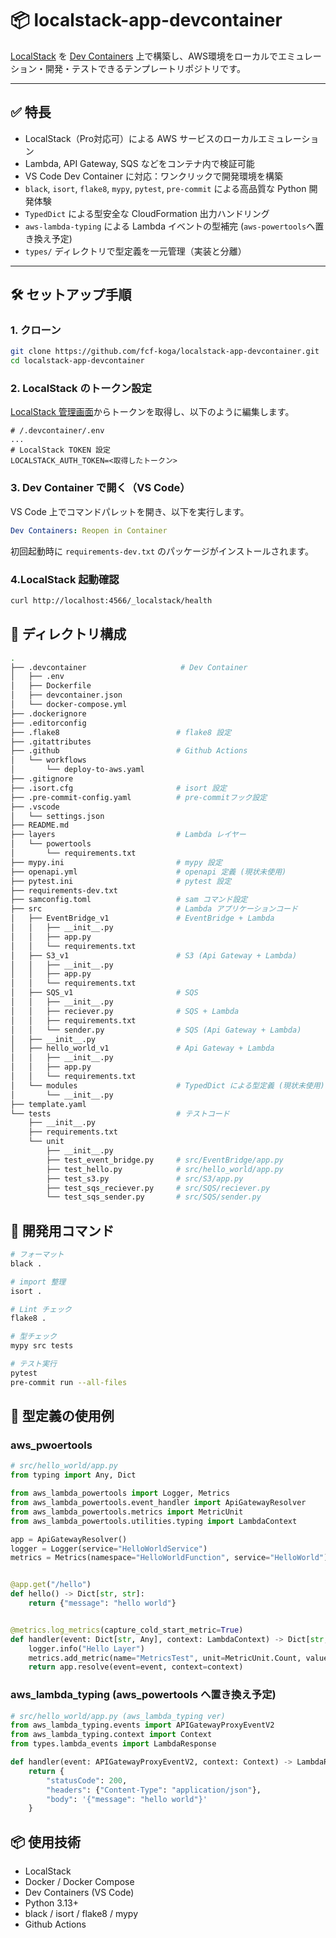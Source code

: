 # 📦 localstack-app-devcontainer

[LocalStack](https://github.com/localstack/localstack) を [Dev Containers](https://containers.dev/) 上で構築し、AWS環境をローカルでエミュレーション・開発・テストできるテンプレートリポジトリです。

---

## ✅ 特長

- LocalStack（Pro対応可）による AWS サービスのローカルエミュレーション
- Lambda, API Gateway, SQS などをコンテナ内で検証可能
- VS Code Dev Container に対応：ワンクリックで開発環境を構築
- `black`, `isort`, `flake8`, `mypy`, `pytest`, `pre-commit` による高品質な Python 開発体験
- `TypedDict` による型安全な CloudFormation 出力ハンドリング
- `aws-lambda-typing` による Lambda イベントの型補完 (`aws-powertools`へ置き換え予定)
- `types/` ディレクトリで型定義を一元管理（実装と分離）

---

## 🛠️ セットアップ手順

### 1. クローン

```bash
git clone https://github.com/fcf-koga/localstack-app-devcontainer.git
cd localstack-app-devcontainer
```

### 2. LocalStack のトークン設定
[LocalStack 管理画面](https://app.localstack.cloud/settings/auth-tokens)からトークンを取得し、以下のように編集します。
```env
# /.devcontainer/.env
...
# LocalStack TOKEN 設定
LOCALSTACK_AUTH_TOKEN=<取得したトークン>
```

### 3. Dev Container で開く（VS Code）
VS Code 上でコマンドパレットを開き、以下を実行します。
```yaml
Dev Containers: Reopen in Container
```
初回起動時に `requirements-dev.txt` のパッケージがインストールされます。

### 4.LocalStack 起動確認
```bash
curl http://localhost:4566/_localstack/health
```

## 📁 ディレクトリ構成
```bash
.
├── .devcontainer                     # Dev Container
│   ├── .env
│   ├── Dockerfile
│   ├── devcontainer.json
│   └── docker-compose.yml
├── .dockerignore
├── .editorconfig
├── .flake8                          # flake8 設定
├── .gitattributes
├── .github                          # Github Actions
│   └── workflows
│       └── deploy-to-aws.yaml
├── .gitignore
├── .isort.cfg                       # isort 設定
├── .pre-commit-config.yaml          # pre-commitフック設定
├── .vscode
│   └── settings.json
├── README.md
├── layers                           # Lambda レイヤー
│   └── powertools
│       └── requirements.txt
├── mypy.ini                         # mypy 設定
├── openapi.yml                      # openapi 定義 (現状未使用)
├── pytest.ini                       # pytest 設定
├── requirements-dev.txt
├── samconfig.toml                   # sam コマンド設定
├── src                              # Lambda アプリケーションコード
│   ├── EventBridge_v1               # EventBridge + Lambda
│   │   ├── __init__.py
│   │   ├── app.py
│   │   └── requirements.txt
│   ├── S3_v1                        # S3 (Api Gateway + Lambda)
│   │   ├── __init__.py
│   │   ├── app.py
│   │   └── requirements.txt
│   ├── SQS_v1                       # SQS
│   │   ├── __init__.py
│   │   ├── reciever.py              # SQS + Lambda
│   │   ├── requirements.txt
│   │   └── sender.py                # SQS (Api Gateway + Lambda)
│   ├── __init__.py
│   ├── hello_world_v1               # Api Gateway + Lambda
│   │   ├── __init__.py
│   │   ├── app.py
│   │   └── requirements.txt
│   └── modules                      # TypedDict による型定義 (現状未使用)
│       └── __init__.py
├── template.yaml
└── tests                            # テストコード
    ├── __init__.py
    ├── requirements.txt
    └── unit
        ├── __init__.py
        ├── test_event_bridge.py     # src/EventBridge/app.py
        ├── test_hello.py            # src/hello_world/app.py
        ├── test_s3.py               # src/S3/app.py
        ├── test_sqs_reciever.py     # src/SQS/reciever.py
        └── test_sqs_sender.py       # src/SQS/sender.py
```

## 🧪 開発用コマンド
```bash
# フォーマット
black .

# import 整理
isort .

# Lint チェック
flake8 .

# 型チェック
mypy src tests

# テスト実行
pytest
pre-commit run --all-files
```

## 🔐 型定義の使用例

### aws_pwoertools

```python
# src/hello_world/app.py
from typing import Any, Dict

from aws_lambda_powertools import Logger, Metrics
from aws_lambda_powertools.event_handler import ApiGatewayResolver
from aws_lambda_powertools.metrics import MetricUnit
from aws_lambda_powertools.utilities.typing import LambdaContext

app = ApiGatewayResolver()
logger = Logger(service="HelloWorldService")
metrics = Metrics(namespace="HelloWorldFunction", service="HelloWorld")


@app.get("/hello")
def hello() -> Dict[str, str]:
    return {"message": "hello world"}


@metrics.log_metrics(capture_cold_start_metric=True)
def handler(event: Dict[str, Any], context: LambdaContext) -> Dict[str, Any]:
    logger.info("Hello Layer")
    metrics.add_metric(name="MetricsTest", unit=MetricUnit.Count, value=1)
    return app.resolve(event=event, context=context)
```

### aws_lambda_typing (aws_powertools へ置き換え予定)
```python
# src/hello_world/app.py (aws_lambda_typing ver)
from aws_lambda_typing.events import APIGatewayProxyEventV2
from aws_lambda_typing.context import Context
from types.lambda_events import LambdaResponse

def handler(event: APIGatewayProxyEventV2, context: Context) -> LambdaResponse:
    return {
        "statusCode": 200,
        "headers": {"Content-Type": "application/json"},
        "body": '{"message": "hello world"}'
    }
```

## 📦 使用技術
- LocalStack
- Docker / Docker Compose
- Dev Containers (VS Code)
- Python 3.13+
- black / isort / flake8 / mypy
- Github Actions
